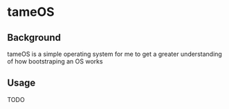 # tameOS

## Background
tameOS is a simple operating system for me to get a greater understanding of how bootstraping an OS works

## Usage
TODO
